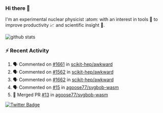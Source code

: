 ### Hi there 👋 

I'm an experimental nuclear physicist :atom: with an interest in tools :wrench: to improve productivity :chart_with_upwards_trend: and scientific insight :telescope:.

![github stats](https://github-readme-stats.vercel.app/api?username=agoose77&show_icons=true&hide_rank=true&hide_title=true&bg_color=30,e76445,904e95&text_color=efe3ec&icon_color=efe3ec)
<!--
**agoose77/agoose77** is a ✨ _special_ ✨ repository because its `README.md` (this file) appears on your GitHub profile.

Here are some ideas to get you started:

- 🔭 I’m currently working on ...
- 🌱 I’m currently learning ...
- 👯 I’m looking to collaborate on ...
- 🤔 I’m looking for help with ...
- 💬 Ask me about ...
- 📫 How to reach me: ...
- 😄 Pronouns: ...
- ⚡ Fun fact: ...
-->

### :zap: Recent Activity
<!--START_SECTION:activity-->
1. 🗣 Commented on [#1661](https://github.com/scikit-hep/awkward/issues/1661) in [scikit-hep/awkward](https://github.com/scikit-hep/awkward)
2. 🗣 Commented on [#1562](https://github.com/scikit-hep/awkward/issues/1562) in [scikit-hep/awkward](https://github.com/scikit-hep/awkward)
3. 🗣 Commented on [#1662](https://github.com/scikit-hep/awkward/issues/1662) in [scikit-hep/awkward](https://github.com/scikit-hep/awkward)
4. 🗣 Commented on [#15](https://github.com/agoose77/svgbob-wasm/issues/15) in [agoose77/svgbob-wasm](https://github.com/agoose77/svgbob-wasm)
5. 🎉 Merged PR [#13](https://github.com/agoose77/svgbob-wasm/pull/13) in [agoose77/svgbob-wasm](https://github.com/agoose77/svgbob-wasm)
<!--END_SECTION:activity-->


[![Twitter Badge](https://img.shields.io/twitter/follow/agoose77?style=flat-square&logo=Twitter&logoColor=white&color=cornflowerblue)](https://twitter.com/agoose77)
